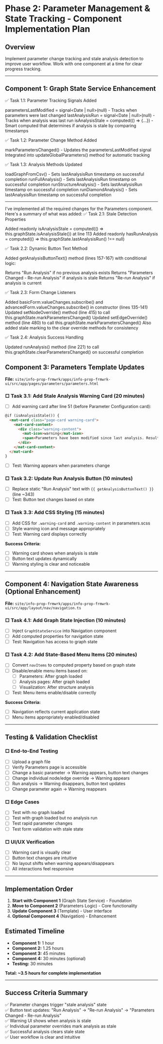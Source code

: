 # Phase 2: Parameter Management & State Tracking - Component Implementation Plan

## Overview
Implement parameter change tracking and stale analysis detection to improve user workflow. Work with one component at a time for clear progress tracking.

---

## Component 1: Graph State Service Enhancement
✅ Task 1.1: Parameter Tracking Signals Added

parametersLastModified = signal<Date | null>(null) - Tracks when parameters were last changed
lastAnalysisRun = signal<Date | null>(null) - Tracks when analysis was last run
isAnalysisStale = computed(() => {...}) - Smart computed that determines if analysis is stale by comparing timestamps

✅ Task 1.2: Parameter Change Method Added

markParametersChanged() - Updates the parametersLastModified signal
Integrated into updateGlobalParameters() method for automatic tracking

✅ Task 1.3: Analysis Methods Updated

loadGraphFromCsv() - Sets lastAnalysisRun timestamp on successful completion
runFullAnalysis() - Sets lastAnalysisRun timestamp on successful completion
runStructureAnalysis() - Sets lastAnalysisRun timestamp on successful completion
runDiamondAnalysis() - Sets lastAnalysisRun timestamp on successful completion

---
I've implemented all the required changes for the Parameters component. Here's a summary of what was added:
✅ Task 2.1: Stale Detection Properties

Added readonly isAnalysisStale = computed(() => this.graphState.isAnalysisStale()) at line 113
Added readonly hasRunAnalysis = computed(() => this.graphState.lastAnalysisRun() !== null)

✅ Task 2.2: Dynamic Button Text Method

Added getAnalysisButtonText() method (lines 157-167) with conditional logic:

Returns "Run Analysis" if no previous analysis exists
Returns "Parameters Changed - Re-run Analysis" if analysis is stale
Returns "Re-run Analysis" if analysis is current



✅ Task 2.3: Form Change Listeners

Added basicForm.valueChanges.subscribe() and advancedForm.valueChanges.subscribe() in constructor (lines 135-141)
Updated setNodeOverride() method (line 415) to call this.graphState.markParametersChanged()
Updated setEdgeOverride() method (line 480) to call this.graphState.markParametersChanged()
Also added stale marking to the clear override methods for consistency

✅ Task 2.4: Analysis Success Handling

Updated runAnalysis() method (line 221) to call this.graphState.clearParametersChanged() on successful completion


## Component 3: Parameters Template Updates
**File:** `site/info-prop-frmwrk/apps/info-prop-frmwrk-ui/src/app/pages/parameters/parameters.html`

### □ Task 3.1: Add Stale Analysis Warning Card (20 minutes)
- [ ] Add warning card after line 51 (before Parameter Configuration card):
```html
@if (isAnalysisStale()) {
  <mat-card class="page-card warning-card">
    <mat-card-content>
      <div class="warning-content">
        <mat-icon>warning</mat-icon>
        <span>Parameters have been modified since last analysis. Results may be outdated.</span>
      </div>
    </mat-card-content>
  </mat-card>
}
```
- [ ] Test: Warning appears when parameters change

### □ Task 3.2: Update Run Analysis Button (10 minutes)
- [ ] Replace static "Run Analysis" text with `{{ getAnalysisButtonText() }}` (line ~343)
- [ ] Test: Button text changes based on state

### □ Task 3.3: Add CSS Styling (15 minutes)
- [ ] Add CSS for `.warning-card` and `.warning-content` in parameters.scss
- [ ] Style warning icon and message appropriately
- [ ] Test: Warning card displays correctly

**Success Criteria:**
- [ ] Warning card shows when analysis is stale
- [ ] Button text updates dynamically
- [ ] Warning styling is clear and noticeable

---

## Component 4: Navigation State Awareness (Optional Enhancement)
**File:** `site/info-prop-frmwrk/apps/info-prop-frmwrk-ui/src/app/layout/nav/navigation.ts`

### □ Task 4.1: Add Graph State Injection (10 minutes)
- [ ] Inject `GraphStateService` into Navigation component
- [ ] Add computed properties for navigation state
- [ ] Test: Navigation has access to graph state

### □ Task 4.2: Add State-Based Menu Items (20 minutes)
- [ ] Convert `navItems` to computed property based on graph state
- [ ] Disable/enable menu items based on:
  - [ ] Parameters: After graph loaded
  - [ ] Analysis pages: After graph loaded
  - [ ] Visualization: After structure analysis
- [ ] Test: Menu items enable/disable correctly

**Success Criteria:**
- [ ] Navigation reflects current application state
- [ ] Menu items appropriately enabled/disabled

---

## Testing & Validation Checklist

### □ End-to-End Testing
- [ ] Upload a graph file
- [ ] Verify Parameters page is accessible
- [ ] Change a basic parameter → Warning appears, button text changes
- [ ] Change individual node/edge override → Warning appears
- [ ] Run analysis → Warning disappears, button text updates
- [ ] Change parameter again → Warning reappears

### □ Edge Cases
- [ ] Test with no graph loaded
- [ ] Test with graph loaded but no analysis run
- [ ] Test rapid parameter changes
- [ ] Test form validation with stale state

### □ UI/UX Verification
- [ ] Warning card is visually clear
- [ ] Button text changes are intuitive
- [ ] No layout shifts when warning appears/disappears
- [ ] All interactions feel responsive

---

## Implementation Order
1. **Start with Component 1** (Graph State Service) - Foundation
2. **Move to Component 2** (Parameters Logic) - Core functionality  
3. **Update Component 3** (Template) - User interface
4. **Optional Component 4** (Navigation) - Enhancement

## Estimated Timeline
- **Component 1:** 1 hour
- **Component 2:** 1.25 hours  
- **Component 3:** 45 minutes
- **Component 4:** 30 minutes (optional)
- **Testing:** 30 minutes

**Total: ~3.5 hours for complete implementation**

---

## Success Criteria Summary
✅ Parameter changes trigger "stale analysis" state  
✅ Button text updates: "Run Analysis" → "Re-run Analysis" → "Parameters Changed - Re-run Analysis"  
✅ Warning UI shows when analysis is stale  
✅ Individual parameter overrides mark analysis as stale  
✅ Successful analysis clears stale state  
✅ User workflow is clear and intuitive